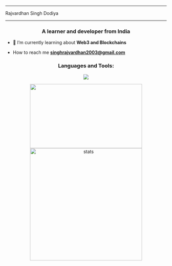 <!-- <h1 align="center">Hi 👋, I'm Rajvardhan</h1> -->
- - -
  Rajvardhan Singh Dodiya
- - - 

<h3 align="center">A learner and developer from India</h3>
<!-- <img alt="Coder GIF" height=150 width=250 align = right src="https://media.tenor.com/2uyENRmiUt0AAAAC/coding.gif" /> -->


- 🌱 I’m currently learning about **Web3 and Blockchains**

-  How to reach me **singhrajvardhan2003@gmail.com**

<!-- - - -
  Rajvardhan Singh Dodiya
- - -  -->


<h3 align="center">Languages and Tools:</h3>

<p align="center">
<img src="https://skillicons.dev/icons?i=solidity,ts,nextjs,rust,appwrite,java,cpp" > <!-- ,react,nodejs,express,js,mongodb,tailwind,vite -->
</p>

<!-- <p> <img align="center" src="https://github-readme-activity-graph.cyclic.app/graph?username=0xRajvardhan&bg_color=050505&color=a694ff&line=9f85ff&point=00ff1e&area=true&hide_border=true" alt="Graph" /></p> -->



<div align='center' width="6rem">
    <img  width="350px" height='200px' src= "https://github-readme-stats.vercel.app/api/top-langs/?username=0xRajvardhan&theme=transparent&layout=compact&langs_count=10&hide=html,pug,python,jupyter%20notebook"/>
<!--     <img  width="300px" height="150px" src="https://github-readme-stats.vercel.app/api?username=0xRajvardhan&theme=jolly&show_icons=true"/> -->
    <img  width="350px"  src="https://github-readme-streak-stats.herokuapp.com?user=0xRajvardhan&theme=transparent&border_radius=5" alt= "stats"/>
</div>

#



<!-- ![](https://github.com/PulkitSinghDev/PulkitSinghDev/blob/main/footer.png) -->
